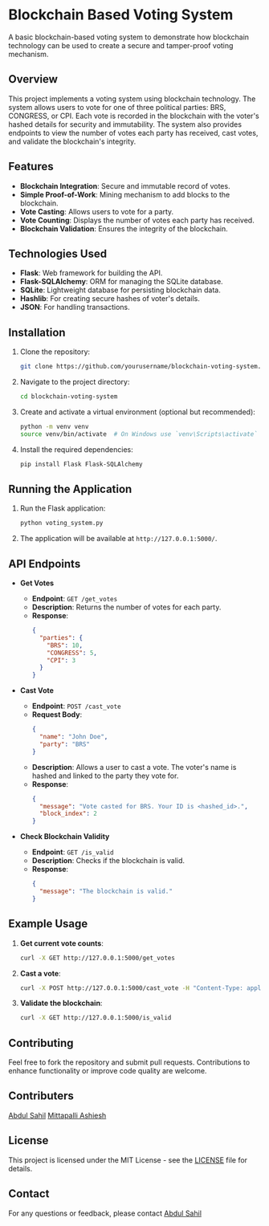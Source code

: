 
# Blockchain Based Voting System

A basic blockchain-based voting system to demonstrate how blockchain technology can be used to create a secure and tamper-proof voting mechanism.

## Overview

This project implements a voting system using blockchain technology. The system allows users to vote for one of three political parties: BRS, CONGRESS, or CPI. Each vote is recorded in the blockchain with the voter's hashed details for security and immutability. The system also provides endpoints to view the number of votes each party has received, cast votes, and validate the blockchain's integrity.

## Features

- **Blockchain Integration**: Secure and immutable record of votes.
- **Simple Proof-of-Work**: Mining mechanism to add blocks to the blockchain.
- **Vote Casting**: Allows users to vote for a party.
- **Vote Counting**: Displays the number of votes each party has received.
- **Blockchain Validation**: Ensures the integrity of the blockchain.

## Technologies Used

- **Flask**: Web framework for building the API.
- **Flask-SQLAlchemy**: ORM for managing the SQLite database.
- **SQLite**: Lightweight database for persisting blockchain data.
- **Hashlib**: For creating secure hashes of voter's details.
- **JSON**: For handling transactions.

## Installation

1. Clone the repository:
   ```sh
   git clone https://github.com/yourusername/blockchain-voting-system.git
   ```
   
2. Navigate to the project directory:
   ```sh
   cd blockchain-voting-system
   ```

3. Create and activate a virtual environment (optional but recommended):
   ```sh
   python -m venv venv
   source venv/bin/activate  # On Windows use `venv\Scripts\activate`
   ```

4. Install the required dependencies:
   ```sh
   pip install Flask Flask-SQLAlchemy
   ```

## Running the Application

1. Run the Flask application:
   ```sh
   python voting_system.py
   ```

2. The application will be available at `http://127.0.0.1:5000/`.

## API Endpoints

- **Get Votes**
  - **Endpoint**: `GET /get_votes`
  - **Description**: Returns the number of votes for each party.
  - **Response**:
    ```json
    {
      "parties": {
        "BRS": 10,
        "CONGRESS": 5,
        "CPI": 3
      }
    }
    ```

- **Cast Vote**
  - **Endpoint**: `POST /cast_vote`
  - **Request Body**:
    ```json
    {
      "name": "John Doe",
      "party": "BRS"
    }
    ```
  - **Description**: Allows a user to cast a vote. The voter's name is hashed and linked to the party they vote for.
  - **Response**:
    ```json
    {
      "message": "Vote casted for BRS. Your ID is <hashed_id>.",
      "block_index": 2
    }
    ```

- **Check Blockchain Validity**
  - **Endpoint**: `GET /is_valid`
  - **Description**: Checks if the blockchain is valid.
  - **Response**:
    ```json
    {
      "message": "The blockchain is valid."
    }
    ```

## Example Usage

1. **Get current vote counts**:
   ```sh
   curl -X GET http://127.0.0.1:5000/get_votes
   ```

2. **Cast a vote**:
   ```sh
   curl -X POST http://127.0.0.1:5000/cast_vote -H "Content-Type: application/json" -d '{"name": "Alice", "party": "CONGRESS"}'
   ```

3. **Validate the blockchain**:
   ```sh
   curl -X GET http://127.0.0.1:5000/is_valid
   ```

## Contributing

Feel free to fork the repository and submit pull requests. Contributions to enhance functionality or improve code quality are welcome.


## Contributers 
[Abdul Sahil](https://github.com/abdulsaheel)
[Mittapalli Ashiesh](https://github.com/9441ashiesh)

## License

This project is licensed under the MIT License - see the [LICENSE](LICENSE) file for details.

## Contact

For any questions or feedback, please contact [Abdul Sahil](mailto:abdulsaheel81@gmail.com)

